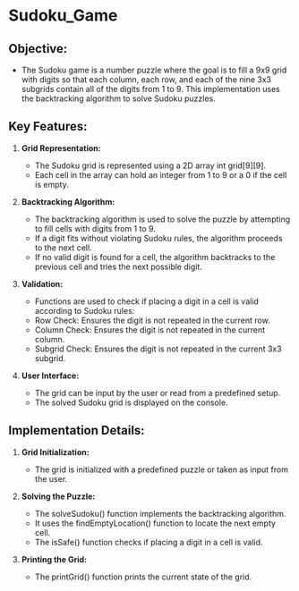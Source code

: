 # Sudoku_Game

## Objective: 
  - The Sudoku game is a number puzzle where the goal is to fill a 9x9 grid with digits so that each column, each row, and each of the nine 3x3 subgrids contain all of the       digits from 1 to 9. This implementation uses the backtracking algorithm to solve Sudoku puzzles.

## Key Features:
1. **Grid Representation:**

     - The Sudoku grid is represented using a 2D array int grid[9][9].
     - Each cell in the array can hold an integer from 1 to 9 or a 0 if the cell is empty.
2. **Backtracking Algorithm:**

      - The backtracking algorithm is used to solve the puzzle by attempting to fill cells with digits from 1 to 9.
      - If a digit fits without violating Sudoku rules, the algorithm proceeds to the next cell.
      - If no valid digit is found for a cell, the algorithm backtracks to the previous cell and tries the next possible digit.
3. **Validation:**

      - Functions are used to check if placing a digit in a cell is valid according to Sudoku rules:
      - Row Check: Ensures the digit is not repeated in the current row.
      - Column Check: Ensures the digit is not repeated in the current column.
      - Subgrid Check: Ensures the digit is not repeated in the current 3x3 subgrid.
4. **User Interface:**

    - The grid can be input by the user or read from a predefined setup.
    - The solved Sudoku grid is displayed on the console.

## Implementation Details:
1. **Grid Initialization:**

    - The grid is initialized with a predefined puzzle or taken as input from the user.
2. **Solving the Puzzle:**

    - The solveSudoku() function implements the backtracking algorithm.
    - It uses the findEmptyLocation() function to locate the next empty cell.
    - The isSafe() function checks if placing a digit in a cell is valid.
3. **Printing the Grid:**

    - The printGrid() function prints the current state of the grid.
